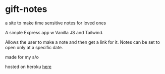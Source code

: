 # gift-notes
a site to make time sensitive notes for loved ones

A simple Express app w Vanilla JS and Tailwind. 

Allows the user to make a note and then get a link for it. Notes can be set to open only at a specific date.

made for my s/o

hosted on heroku [here](https://gift-notes-for-you.herokuapp.com/)
